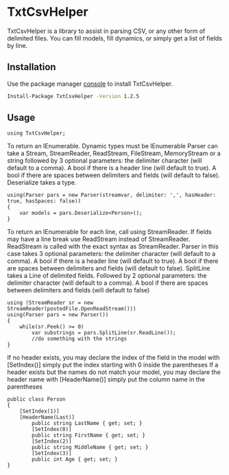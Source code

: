 # TxtCsvHelper

TxtCsvHelper is a library to assist in parsing CSV, or any other form of delimited files. You can fill models, fill dynamics, or simply get a list of fields by line.

## Installation

Use the package manager [console](https://www.nuget.org/packages/TxtCsvHelper/) to install TxtCsvHelper.

```bash
Install-Package TxtCsvHelper -Version 1.2.5
```

## Usage
```
using TxtCsvHelper;
```

To return an IEnumerable<T>. Dynamic types must be IEnumerable<dynamic>
Parser can take a Stream, StreamReader, ReadStream, FileStream, MemoryStream or a string followed by 3 optional parameters: the delimiter character (will default to a comma). 
A bool if there is a header line (will default to true). 
A bool if there are spaces between delimiters and fields (will default to false). Deserialize takes a type.
```
using(Parser pars = new Parser(streamvar, delimiter: ',', hasHeader: true, hasSpaces: false))
{
	var models = pars.Deserialize<Person>();
}
```
To return an IEnumerable<string> for each line, call using StreamReader. If fields may have a line break use ReadStream instead of StreamReader.
ReadStream is called with the exact syntax as StreamReader.
Parser in this case takes 3 optional parameters: the delimiter character (will default to a comma). 
A bool if there is a header line (will default to true). A bool if there are spaces between delimiters and fields (will default to false). 
SplitLine takes a Line of delimited fields. Followed by 2 optional parameters: the delimiter character (will default to a comma). 
A bool if there are spaces between delimiters and fields (will default to false)
```
using (StreamReader sr = new StreamReader(postedFile.OpenReadStream()))
using(Parser pars = new Parser())
{
	while(sr.Peek() >= 0)
		var substrings = pars.SplitLine(sr.ReadLine());
		//do something with the strings
}
```
If no header exists, you may declare the index of the field in the model with [SetIndex()]
simply put the index starting with 0 inside the parentheses
If a header exists but the names do not match your model, you may declare the header name with [HeaderName()]
simply put the column name in the parentheses
```
public class Person
{
	[SetIndex(1)]
	[HeaderName(Last)]
        public string LastName { get; set; }
        [SetIndex(0)]
        public string FirstName { get; set; }
        [SetIndex(2)]
        public string MiddleName { get; set; }
        [SetIndex(3)]
        public int Age { get; set; }
}
```
